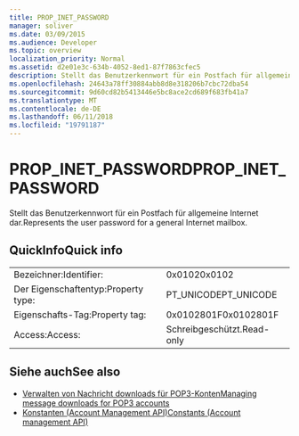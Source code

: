 ```yaml
---
title: PROP_INET_PASSWORD
manager: soliver
ms.date: 03/09/2015
ms.audience: Developer
ms.topic: overview
localization_priority: Normal
ms.assetid: d2e01e3c-634b-4052-8ed1-87f7863cfec5
description: Stellt das Benutzerkennwort für ein Postfach für allgemeine Internet dar.
ms.openlocfilehash: 24643a78ff30884abb8d8e318206b7cbc72dba54
ms.sourcegitcommit: 9d60cd82b5413446e5bc8ace2cd689f683fb41a7
ms.translationtype: MT
ms.contentlocale: de-DE
ms.lasthandoff: 06/11/2018
ms.locfileid: "19791187"
---
```

# <a name="propinetpassword"></a><span data-ttu-id="3b5d6-103">PROP_INET_PASSWORD</span><span class="sxs-lookup"><span data-stu-id="3b5d6-103">PROP_INET_PASSWORD</span></span>

<span data-ttu-id="3b5d6-104">Stellt das Benutzerkennwort für ein Postfach für allgemeine Internet dar.</span><span class="sxs-lookup"><span data-stu-id="3b5d6-104">Represents the user password for a general Internet mailbox.</span></span>
  
## <a name="quick-info"></a><span data-ttu-id="3b5d6-105">QuickInfo</span><span class="sxs-lookup"><span data-stu-id="3b5d6-105">Quick info</span></span>

|||
|:-----|:-----|
|<span data-ttu-id="3b5d6-106">Bezeichner:</span><span class="sxs-lookup"><span data-stu-id="3b5d6-106">Identifier:</span></span>  <br/> |<span data-ttu-id="3b5d6-107">0x0102</span><span class="sxs-lookup"><span data-stu-id="3b5d6-107">0x0102</span></span>  <br/> |
|<span data-ttu-id="3b5d6-108">Der Eigenschaftentyp:</span><span class="sxs-lookup"><span data-stu-id="3b5d6-108">Property type:</span></span>  <br/> |<span data-ttu-id="3b5d6-109">PT_UNICODE</span><span class="sxs-lookup"><span data-stu-id="3b5d6-109">PT_UNICODE</span></span>|<span data-ttu-id="3b5d6-110">SECURE_FLAG</span><span class="sxs-lookup"><span data-stu-id="3b5d6-110">SECURE_FLAG</span></span>  <br/> |
|<span data-ttu-id="3b5d6-111">Eigenschafts-Tag:</span><span class="sxs-lookup"><span data-stu-id="3b5d6-111">Property tag:</span></span>  <br/> |<span data-ttu-id="3b5d6-112">0x0102801F</span><span class="sxs-lookup"><span data-stu-id="3b5d6-112">0x0102801F</span></span>  <br/> |
|<span data-ttu-id="3b5d6-113">Access:</span><span class="sxs-lookup"><span data-stu-id="3b5d6-113">Access:</span></span>  <br/> |<span data-ttu-id="3b5d6-114">Schreibgeschützt.</span><span class="sxs-lookup"><span data-stu-id="3b5d6-114">Read-only</span></span>  <br/> |
   
## <a name="see-also"></a><span data-ttu-id="3b5d6-115">Siehe auch</span><span class="sxs-lookup"><span data-stu-id="3b5d6-115">See also</span></span>

- [<span data-ttu-id="3b5d6-116">Verwalten von Nachricht downloads für POP3-Konten</span><span class="sxs-lookup"><span data-stu-id="3b5d6-116">Managing message downloads for POP3 accounts</span></span>](managing-message-downloads-for-pop3-accounts.md) 
- [<span data-ttu-id="3b5d6-117">Konstanten (Account Management API)</span><span class="sxs-lookup"><span data-stu-id="3b5d6-117">Constants (Account management API)</span></span>](constants-account-management-api.md)

